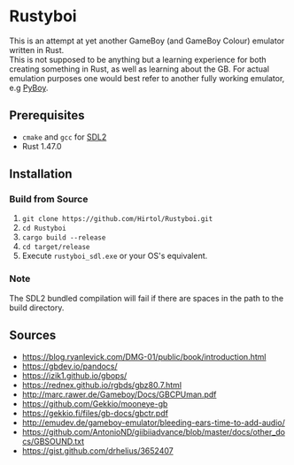 # Rustyboi
This is an attempt at yet another GameBoy (and GameBoy Colour) emulator written in Rust.  
This is not supposed to be anything but a learning experience for both creating something in Rust, 
as well as learning about the GB. For actual emulation purposes
one would best refer to another fully working emulator, e.g [PyBoy](https://github.com/Baekalfen/PyBoy).

## Prerequisites
- `cmake` and `gcc` for [SDL2](https://github.com/Rust-SDL2/rust-sdl2)
- Rust 1.47.0

## Installation
### Build from Source
1. `git clone https://github.com/Hirtol/Rustyboi.git`
2. `cd Rustyboi`
3. `cargo build --release`
4. `cd target/release`
5. Execute `rustyboi_sdl.exe` or your OS's equivalent.

### Note
The SDL2 bundled compilation will fail if there are spaces in the path to the
build directory.

## Sources
* https://blog.ryanlevick.com/DMG-01/public/book/introduction.html
* https://gbdev.io/pandocs/
* https://izik1.github.io/gbops/
* https://rednex.github.io/rgbds/gbz80.7.html
* http://marc.rawer.de/Gameboy/Docs/GBCPUman.pdf
* https://github.com/Gekkio/mooneye-gb
* https://gekkio.fi/files/gb-docs/gbctr.pdf
* http://emudev.de/gameboy-emulator/bleeding-ears-time-to-add-audio/
* https://github.com/AntonioND/giibiiadvance/blob/master/docs/other_docs/GBSOUND.txt
* https://gist.github.com/drhelius/3652407
